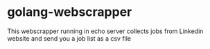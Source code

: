# golang-webscrapper

This webscrapper running in echo server collects jobs from Linkedin website and send you a job list as a csv file
